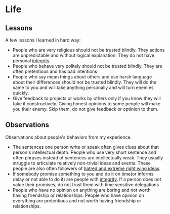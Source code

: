 # Life

## Lessons

A few lessons I learned in hard way:

* People who are very religious should not be trusted blindly. They actions are unpredictable and without logical explanation. They do not have personal [integrity](https://en.wikipedia.org/wiki/Integrity).
* People who behave very politely should not be trusted blindly. They are often pretentious and has bad intentions
* People who say mean things about others and use harsh language about their differences should not be trusted blindly. They will do the same to you and will take anything personally and will turn enemies quickly. 
* Give feedback to projects or works by others only if you know they will take it constructively. Giving honest opinions to some people will make you their enemy. Skip them, do not give feedback or optinion to them.

## Observations

Observations about people's behaviors from my experience.

* The sentences one person write or speak often gives clues about that person's intellectual depth. People who use very short sentence and often phrases instead of sentences are intellectually weak. They usually struggle to articulate relatively non-trivial ideas and events. These people are also often followers of [hatred and extreme right wing ideas](politics/hatred-hinduthwa-nationalism.md).
* If somebody promise something to you and do it on time\(or informs delay or not able to do it\) are people with [integrity](https://en.wikipedia.org/wiki/Integrity). If a person does not value their promises, do not trust them with time sensitive delegations
* People who have no opinion on anything are boring and not worth having friendship or relationships. People who have opinion on everything are pretentious and not worth having friendship or relationships. 

